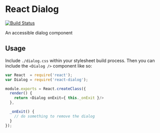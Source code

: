 # React Dialog

[![Build Status](https://travis-ci.org/vigetlabs/react-ink.png?branch=master)](https://travis-ci.org/vigetlabs/react-ink)

An accessible dialog component

## Usage

Include `./dialog.css` within your stylesheet build process. Then you can include the `<Dialog />` component like so:

```js
var React  = require('react');
var Dialog = require('react-dialog');

module.exports = React.createClass({
  render() {
    return <Dialog onExit={ this._onExit }/>
  },

  _onExit() {
    // do something to remove the dialog
  }
});
```
